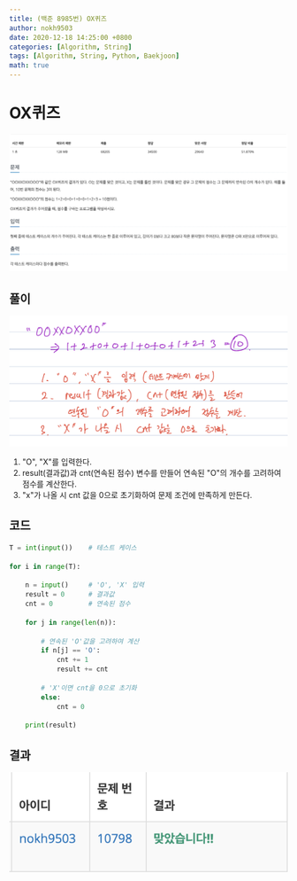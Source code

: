 ```yaml
---
title: (백준 8985번) OX퀴즈
author: nokh9503
date: 2020-12-18 14:25:00 +0800
categories: [Algorithm, String]
tags: [Algorithm, String, Python, Baekjoon]
math: true
---
```


# OX퀴즈

![backjoon_string(8985)](/assets/img/algorithm/backjoon/string/backjoon_string(8985).png)

## 풀이

![backjoon_string(8985)_sol](/assets/img/algorithm/backjoon/string/backjoon_string(8985)_sol.png)

1. "O", "X"를 입력한다.
2. result(결과값)과 cnt(연속된 점수) 변수를 만들어 연속된 "O"의 개수를 고려하여 점수를 계산한다.
3. "x"가 나올 시 cnt 값을 0으로 초기화하여 문제 조건에 만족하게 만든다.

## 코드

```python
T = int(input())    # 테스트 케이스

for i in range(T):
    
    n = input()     # 'O', 'X' 입력
    result = 0      # 결과값
    cnt = 0         # 연속된 점수

    for j in range(len(n)):

        # 연속된 'O'값을 고려하여 계산
        if n[j] == 'O':
            cnt += 1
            result += cnt

        # 'X'이면 cnt을 0으로 초기화
        else:
            cnt = 0
            
    print(result)
```

## 결과

![backjoon_string(8985)_res](/assets/img/algorithm/backjoon/string/backjoon_string(10798)_res.png)
